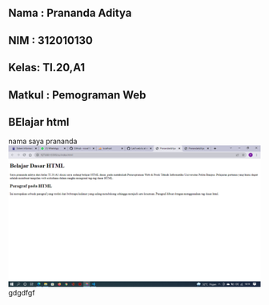 ## Nama : Prananda Aditya
## NIM  : 312010130
## Kelas: TI.20,A1
## Matkul : Pemograman Web
## BElajar html
nama saya prananda 
![Paragraf](ss/SS1.png)
gdgdfgf